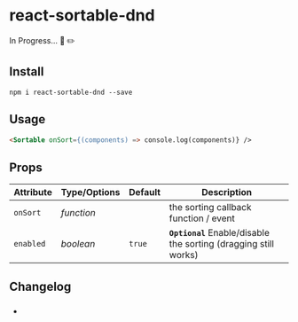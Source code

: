 # react-sortable-dnd

In Progress... :triangular_ruler: :pencil2:

## Install

```
npm i react-sortable-dnd --save 
```

## Usage

```html
<Sortable onSort={(components) => console.log(components)} />
```

## Props

Attribute       | Type/Options              | Default             | Description
---             | ---                       | ---                 | ---
`onSort`        | *function*                |                     | the sorting callback function / event
`enabled`       | *boolean*                 | `true`              | **`Optional`** Enable/disable the sorting (dragging still works)

## Changelog

### 

* 
